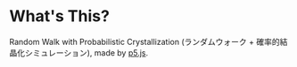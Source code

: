 # What's This?

Random Walk with Probabilistic Crystallization (ランダムウォーク + 確率的結晶化シミュレーション), made by [p5.js](https://p5js.org/).
